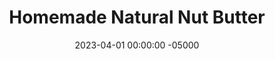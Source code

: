 ---
layout: post
title:  "Homemade Natural Nut Butter"
date:   2023-04-01 00:00:00 -05000
categories: 
- Recipes
- Sweet Spreads
permalink: /recipes/natural-peanut-butter
image: /assets/Food/Sweet Spreads/PB/pb-cover.jpg
ing: pb-ing
facts: pb-facts
section1: 
start2: 
section2: 
start3: 
section3: 
start4: 
section4: 
start5: 
section5: 
Prep: 15
Rest: 
Cook: 
Source1: https://cookieandkate.com/homemade-almond-butter-recipe/#tasty-recipes-27865-jump-target
Source2: 
whisk: https://s.samsungfood.com/eL2vL
tags: 
- natural peanut butter
- homemade peanut butter
- peanut
- almond
- pistachio
- cashew
- coconut flakes
- shredded coconut
- unsweetened coconut
- sunflower seed
- pumpkin seed
- nut butter
- creamy
- crunchy
- blend
- food processor
- roast
- spread
- sandwich
- pbj
- pb&j
- peanut butter and jelly
Description: Ah the humble <a href="/misc/fake-healthy-foods#peanut-butter">peanut butter</a>. Nice natural, smooth, pourable natural peanut butter. None of that fake no-stir peanut spread stuff, this is the real deal, and is possibly the easiest thing to ever make. As long as you have a good food processor, you'll end up with the best peanut butter you've ever had. Just keep blending until it's super smooth. It might take some time, so don't give up too early! Each serving is 2 tbsp, or 32 g, and has the same macros as a store-bought natural peanut butter.  PBJ is my personal kryptonite, and I love to use <a href="apple-spread">No Sugar Added Apple Spread</a>, <a href="berry-jam">Low Sugar Berry Jam</a>, or <a href="strawberry-chia-jam">Strawberry Chia Jam</a> for jelly and <a href="ww-bread">100% Whole Wheat Bread</a> for bread
Instructions: 
- You can use whatever kind of nuts you like for this recipe.  Peanuts, almonds, pistachios, cashews, you name it.  For nut free alternatives, you can also use unsweetened shredded coconut flakes, sunflower seeds, or pumpkin seeds.  The concept is exactly the same<br><br>

- If the nuts are raw, pour them onto a cookie sheet with aluminum foil. Roast for 10 minutes at 350F. If the nuts are already roasted, ignore this step<br><br>
- <center><img src="/assets/Food/Sweet Spreads/PB/roasted-seeds.jpg" alt="" class="instruction-image"></center><br>

- Add just the nuts into a food processor, and process until smooth (on high). Stop every minute to scrape down the sides<br><br>
- <center><img src="/assets/Food/Sweet Spreads/PB/pb-2.jpg" alt="" class="instruction-image"></center><br>

- Only when it is smooth, season with salt to taste.  You can also add any other flavorings, such as cinnamon, vanilla, or almond extract<br><br>

- Blend some more to mix it up, make sure it is very very smooth. It should be runny, almost as if it was melted. Store in a mason jar at room temperature
---